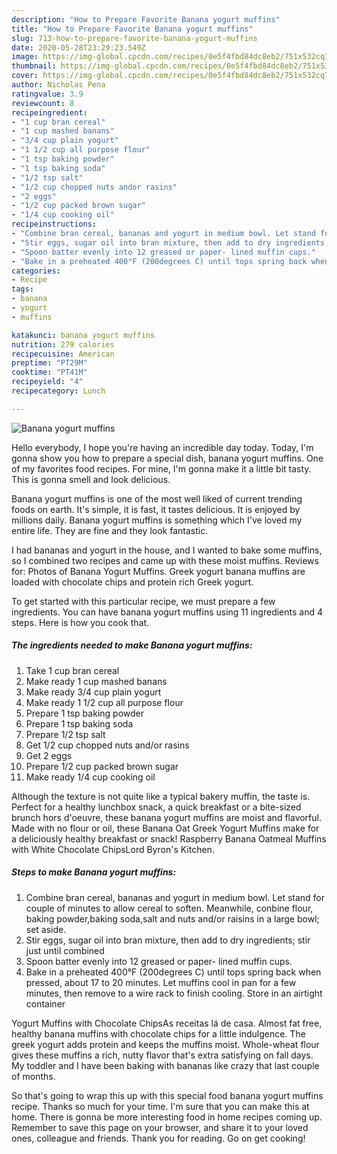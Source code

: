 ```yaml
---
description: "How to Prepare Favorite Banana yogurt muffins"
title: "How to Prepare Favorite Banana yogurt muffins"
slug: 713-how-to-prepare-favorite-banana-yogurt-muffins
date: 2020-05-28T23:29:23.549Z
image: https://img-global.cpcdn.com/recipes/0e5f4fbd84dc8eb2/751x532cq70/banana-yogurt-muffins-recipe-main-photo.jpg
thumbnail: https://img-global.cpcdn.com/recipes/0e5f4fbd84dc8eb2/751x532cq70/banana-yogurt-muffins-recipe-main-photo.jpg
cover: https://img-global.cpcdn.com/recipes/0e5f4fbd84dc8eb2/751x532cq70/banana-yogurt-muffins-recipe-main-photo.jpg
author: Nicholas Pena
ratingvalue: 3.9
reviewcount: 8
recipeingredient:
- "1 cup bran cereal"
- "1 cup mashed banans"
- "3/4 cup plain yogurt"
- "1 1/2 cup all purpose flour"
- "1 tsp baking powder"
- "1 tsp baking soda"
- "1/2 tsp salt"
- "1/2 cup chopped nuts andor rasins"
- "2 eggs"
- "1/2 cup packed brown sugar"
- "1/4 cup cooking oil"
recipeinstructions:
- "Combine bran cereal, bananas and yogurt in medium bowl. Let stand for couple of minutes to allow cereal to soften. Meanwhile, conbine flour, baking powder,baking soda,salt and nuts and/or raisins in a large bowl; set aside."
- "Stir eggs, sugar oil into bran mixture, then add to dry ingredients; stir just until combined"
- "Spoon batter evenly into 12 greased or paper- lined muffin cups."
- "Bake in a preheated 400°F (200degrees C) until tops spring back when pressed, about 17 to 20 minutes. Let muffins cool in pan for a few minutes, then remove to a wire rack to finish cooling. Store in an airtight container"
categories:
- Recipe
tags:
- banana
- yogurt
- muffins

katakunci: banana yogurt muffins 
nutrition: 279 calories
recipecuisine: American
preptime: "PT29M"
cooktime: "PT41M"
recipeyield: "4"
recipecategory: Lunch

---
```



![Banana yogurt muffins](https://img-global.cpcdn.com/recipes/0e5f4fbd84dc8eb2/751x532cq70/banana-yogurt-muffins-recipe-main-photo.jpg)

Hello everybody, I hope you're having an incredible day today. Today, I'm gonna show you how to prepare a special dish, banana yogurt muffins. One of my favorites food recipes. For mine, I'm gonna make it a little bit tasty. This is gonna smell and look delicious.

Banana yogurt muffins is one of the most well liked of current trending foods on earth. It's simple, it is fast, it tastes delicious. It is enjoyed by millions daily. Banana yogurt muffins is something which I've loved my entire life. They are fine and they look fantastic.

I had bananas and yogurt in the house, and I wanted to bake some muffins, so I combined two recipes and came up with these moist muffins. Reviews for: Photos of Banana Yogurt Muffins. Greek yogurt banana muffins are loaded with chocolate chips and protein rich Greek yogurt.


To get started with this particular recipe, we must prepare a few ingredients. You can have banana yogurt muffins using 11 ingredients and 4 steps. Here is how you cook that.

<!--inarticleads1-->

##### The ingredients needed to make Banana yogurt muffins:

1. Take 1 cup bran cereal
1. Make ready 1 cup mashed banans
1. Make ready 3/4 cup plain yogurt
1. Make ready 1 1/2 cup all purpose flour
1. Prepare 1 tsp baking powder
1. Prepare 1 tsp baking soda
1. Prepare 1/2 tsp salt
1. Get 1/2 cup chopped nuts and/or rasins
1. Get 2 eggs
1. Prepare 1/2 cup packed brown sugar
1. Make ready 1/4 cup cooking oil


Although the texture is not quite like a typical bakery muffin, the taste is. Perfect for a healthy lunchbox snack, a quick breakfast or a bite-sized brunch hors d&#39;oeuvre, these banana yogurt muffins are moist and flavorful. Made with no flour or oil, these Banana Oat Greek Yogurt Muffins make for a deliciously healthy breakfast or snack! Raspberry Banana Oatmeal Muffins with White Chocolate ChipsLord Byron&#39;s Kitchen. 

<!--inarticleads2-->

##### Steps to make Banana yogurt muffins:

1. Combine bran cereal, bananas and yogurt in medium bowl. Let stand for couple of minutes to allow cereal to soften. Meanwhile, conbine flour, baking powder,baking soda,salt and nuts and/or raisins in a large bowl; set aside.
1. Stir eggs, sugar oil into bran mixture, then add to dry ingredients; stir just until combined
1. Spoon batter evenly into 12 greased or paper- lined muffin cups.
1. Bake in a preheated 400°F (200degrees C) until tops spring back when pressed, about 17 to 20 minutes. Let muffins cool in pan for a few minutes, then remove to a wire rack to finish cooling. Store in an airtight container


Yogurt Muffins with Chocolate ChipsAs receitas lá de casa. Almost fat free, healthy banana muffins with chocolate chips for a little indulgence. The greek yogurt adds protein and keeps the muffins moist. Whole-wheat flour gives these muffins a rich, nutty flavor that&#39;s extra satisfying on fall days. My toddler and I have been baking with bananas like crazy that last couple of months. 

So that's going to wrap this up with this special food banana yogurt muffins recipe. Thanks so much for your time. I'm sure that you can make this at home. There is gonna be more interesting food in home recipes coming up. Remember to save this page on your browser, and share it to your loved ones, colleague and friends. Thank you for reading. Go on get cooking!
